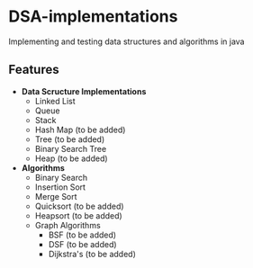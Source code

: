 # DSA-implementations
Implementing and testing data structures and algorithms in java

## Features
- **Data Scructure Implementations**
  - Linked List
  - Queue
  - Stack
  - Hash Map (to be added)
  - Tree (to be added)
  - Binary Search Tree
  - Heap (to be added)
- **Algorithms**
  - Binary Search
  - Insertion Sort
  - Merge Sort
  - Quicksort (to be added)
  - Heapsort (to be added)
  - Graph Algorithms
      - BSF (to be added)
      - DSF (to be added)
      - Dijkstra's (to be added)
